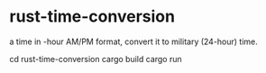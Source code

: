 # rust-time-conversion
a time in -hour AM/PM format, convert it to military (24-hour) time.

cd rust-time-conversion
cargo build
cargo run

